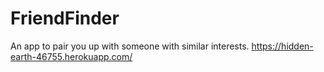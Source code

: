 # FriendFinder
An app to pair you up with someone with similar interests. 
https://hidden-earth-46755.herokuapp.com/
